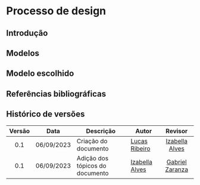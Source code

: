 # Processo de design 
## Introdução

## Modelos

## Modelo escolhido

## Referências bibliográficas

## Histórico de versões
|Versão|Data|Descrição|Autor|Revisor|
|:----:|----|---------|-----|:-------:|
|0.1|06/09/2023|Criação do documento|[Lucas Ribeiro](https://github.com/lucassouzs)|[Izabella Alves](https://github.com/izabellaalves)|
|0.1|06/09/2023|Adição dos tópicos do documento|[Izabella Alves](https://github.com/izabellaalves)|[Gabriel Zaranza](https://github.com/gzaranza)|
